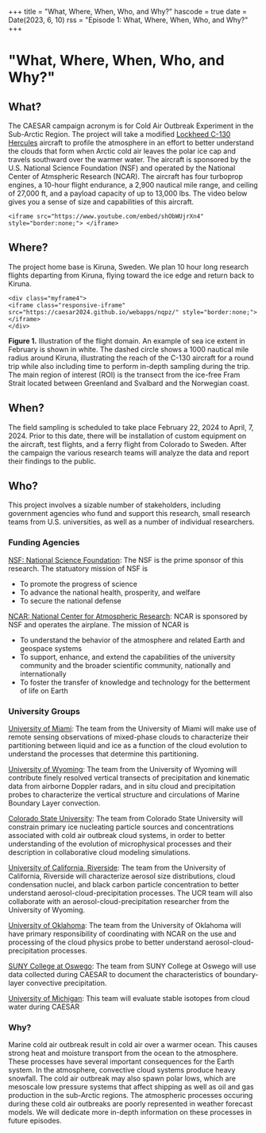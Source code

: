 +++
title = "What, Where, When, Who, and Why?"
hascode = true
date = Date(2023, 6, 10)
rss = "Episode 1: What, Where, When, Who, and Why?"
+++




# "What, Where, When, Who, and Why?"

## What?
The CAESAR campaign acronym is for Cold Air Outbreak Experiment in the Sub-Arctic Region. The project will take a modified [Lockheed C-130 Hercules](https://en.wikipedia.org/wiki/Lockheed_C-130_Hercules) aircraft to profile the atmosphere in an effort to better understand the clouds that form when Arctic cold air leaves the polar ice cap and travels southward over the warmer water.  The aircraft is sponsored by the U.S. National Science Foundation (NSF) and operated by the National Center of Atmspheric Research (NCAR). The aircraft has four turboprop engines, a 10-hour flight endurance, a 2,900 nautical mile range, and ceiling of 27,000 ft, and a payload capacity of up to 13,000 lbs. The video below gives you a sense of size and capabilities of this aircraft. 

~~~
<iframe src="https://www.youtube.com/embed/shObWUjrXn4" style="border:none;"> </iframe>
~~~

## Where?
The project home base is Kiruna, Sweden. We plan 10 hour long research flights departing from Kiruna, flying toward the ice edge and return back to Kiruna.  

~~~
<div class="myframe4">
<iframe class="responsive-iframe" src="https://caesar2024.github.io/webapps/nqpz/" style="border:none;"></iframe>
</div>
~~~
**Figure 1.** Illustration of the flight domain. An example of sea ice extent in February is shown in white. The dashed circle shows a 1000 nautical mile radius around Kiruna, illustrating the reach of the C-130 aircraft for a round trip while also including time to perform in-depth sampling during the trip. The main region of interest (ROI) is the transect from the ice-free Fram Strait located between Greenland and Svalbard and the Norwegian coast.


## When?

The field sampling is scheduled to take place February 22, 2024 to April, 7, 2024. Prior to this date, there will be installation of custom equipment on the aircraft, test flights, and a ferry flight from Colorado to Sweden. After the campaign the various research teams will analyze the data and report their findings to the public.  

## Who?

This project involves a sizable number of stakeholders, including government agencies who fund and support this research, small research teams from U.S. universities, as well as a number of individual researchers.  


### Funding Agencies

[NSF: National Science Foundation](https://www.nsf.gov/): The NSF is the prime sponsor of this research. The statuatory mission of NSF is 
- To promote the progress of science
- To advance the national health, prosperity, and welfare
- To secure the national defense

[NCAR: National Center for Atmospheric Research](https://ncar.ucar.edu/): NCAR is sponsored by NSF and operates the airplane. The mission of NCAR is 
- To understand the behavior of the atmosphere and related Earth and geospace systems
- To support, enhance, and extend the capabilities of the university community and the broader scientific community, nationally and internationally
- To foster the transfer of knowledge and technology for the betterment of life on Earth

### University Groups

[University of Miami](https://people.miami.edu/profile/5b22eea202fab7a55b3d45104d5c97b8): The team from the University of Miami will make use of remote sensing observations of mixed-phase clouds to characterize their partitioning between liquid and ice as a function of the cloud evolution to understand the processes that determine this partitioning. 

[University of Wyoming](https://www.uwyo.edu/atsc/directory/faculty/Geerts/index.html): The team from the University of Wyoming  will contribute finely resolved vertical transects of precipitation and kinematic data from airborne Doppler radars, and in situ cloud and precipitation probes to  characterize the vertical structure and circulations of Marine Boundary Layer convection.

[Colorado State University](https://chem.atmos.colostate.edu/k_members.html): The team from Colorado State University will constrain primary ice nucleating particle sources and concentrations associated with cold air outbreak cloud systems, in order to better understanding of the evolution of microphysical processes and their description in collaborative cloud modeling simulations.

[University of California, Riverside](https://profiles.ucr.edu/app/home/profile/markusp): The team from the University of California, Riverside will characterize aerosol size distributions, cloud condensation nuclei, and black carbon particle concentration to better understand aerosol-cloud-precipitation processes. The UCR team will also collaborate with an aerosol-cloud-precipitation researcher from the University of Wyoming.

[University of Oklahoma](http://mcfarq.oucreate.com/): The team from the University of Oklahoma will have primary responsibility of coordinating with NCAR on the use and processing of the cloud physics probe to better understand aerosol-cloud-precipitation processes.

[SUNY College at Oswego](https://www.oswego.edu/atmospheric-geological-sciences/content/yonggang-wang-0): The team from SUNY College at Oswego will use data collected during CAESAR to document the characteristics of boundary-layer convective  precipitation.

[University of Michigan](https://clasp.engin.umich.edu/people/adriana-raudzens-bailey/): This team will evaluate stable isotopes from cloud water during CAESAR 

### Why?

Marine cold air outbreak result in cold air over a warmer ocean. This causes strong heat and moisture transport from the ocean to the atmosphere. These processes have several important consequences for the Earth system. In the atmosphere, convective cloud systems produce heavy snowfall. The cold air outbreak may also spawn polar lows, which are mesoscale low pressure systems that affect shipping as well as oil and gas production in the sub-Arctic regions. The atmospheric processes occuring during these cold air outbreaks are poorly represented in weather forecast models. We will dedicate more in-depth information on these processes in future episodes.
